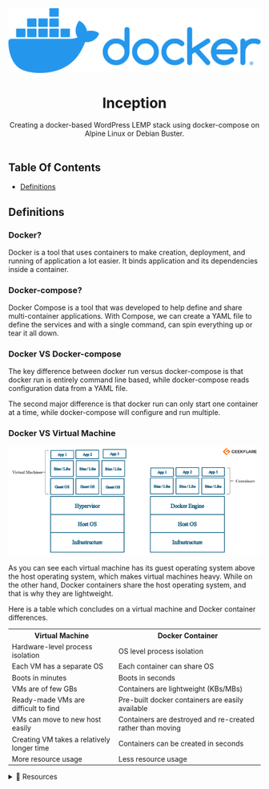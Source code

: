 <a href="https://github.com/youssefachehboune/inception">
    <img src="images/docker.png" alt="Logo">
</a>
<br/>
<p align="center">
  <h1 align="center">Inception</h1>

  <p align="center">
    Creating a docker-based WordPress LEMP stack using docker-compose on Alpine Linux or Debian Buster.
    <br/>
    <br/>
  </p>
</p>

## Table Of Contents

* [Definitions](#definitions)

## Definitions

### Docker?
 <p>Docker is a tool that uses containers to make creation, deployment, and running of application a lot easier. It binds application and its dependencies inside a container.</p>

### Docker-compose?
<p>Docker Compose is a tool that was developed to help define and share multi-container applications. With Compose, we can create a YAML file to define the services and with a single command, can spin everything up or tear it all down.</p>

### Docker VS Docker-compose

<p>The key difference between docker run versus docker-compose is that docker run is entirely command line based, while docker-compose reads configuration data from a YAML file. </p>

<p>The second major difference is that docker run can only start one container at a time, while docker-compose will configure and run multiple.</p>

### Docker VS Virtual Machine

![My animated logo](images/docker_vs_vm.png)

<p>As you can see each virtual machine has its guest operating system above the host operating system, which makes virtual machines heavy. While on the other hand, Docker containers share the host operating system, and that is why they are lightweight. </p>

<p>Here is a table which concludes on a virtual machine and Docker container differences.</p>

<table>
    <tr>
      <th>Virtual Machine</th>
      <th>Docker Container</th>
    </tr>
    <tr>
      <td>Hardware-level process isolation</td>
      <td>OS level process isolation</td>
    </tr>
    <tr>
      <td>Each VM has a separate OS</td>
      <td>Each container can share OS</td>
    </tr>
    <tr>
      <td>Boots in minutes</td>
      <td>Boots in seconds</td>
    </tr>
    <tr>
      <td>VMs are of few GBs</td>
      <td>Containers are lightweight (KBs/MBs)</td>
    </tr>
    <tr>
      <td>Ready-made VMs are difficult to find</td>
      <td>Pre-built docker containers are easily available</td>
    </tr>
    <tr>
      <td>VMs can move to new host easily</td>
      <td>Containers are destroyed and re-created rather than moving</td>
    </tr>
    <tr>
      <td>Creating VM takes a relatively longer time</td>
      <td>Containers can be created in seconds</td>
    </tr>
    <tr>
      <td>More resource usage</td>
      <td>Less resource usage</td>
    </tr>
</table>

<details>
    <summary> 🔎 Resources </summary>
    <h4>For Read</h4>
    <a href="https://aws.amazon.com/docker/" > - What is Docker?</a>
    <br>
    <a href=https://docs.docker.com/compose/" > - What is Docker-compose?</a>
    <br>
    <a href="https://geekflare.com/docker-vs-virtual-machine/" > - Docker-vs-virtual-machine?</a>
    <br>
    <a href="https://openclassrooms.com/en/courses/2035766-optimisez-votre-deploiement-en-creant-des-conteneurs-avec-docker" > - Optimize your deployment by building containers with Docker.</a>
    <br>
    <a href="https://cloud.google.com/architecture/best-practices-for-building-containers" > - Best practices for building containers</a>
    <br>
    <h4>For Watch</h4>
    <a href="https://www.youtube.com/watch?v=rOTqprHv1YE" > - What Is Docker? | What Is Docker And How It Works?</a>
    <br>
    <a href="https://www.youtube.com/watch?v=pTFZFxd4hOI" > - Docker Tutorial for Beginners</a>
    <br>
    <a href="https://www.youtube.com/watch?v=HG6yIjZapSA" > - Docker Compose Tutorial</a>
    <br>
</details>